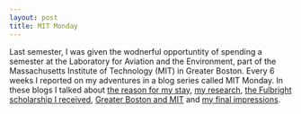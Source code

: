 ```yaml
---
layout: post
title: MIT Monday
---
```


Last semester, I was given the wodnerful opportuntity of spending a semester at the Laboratory for Aviation and the Environment, 
part of the Massachusetts Institute of Technology (MIT) in Greater Boston. Every 6 weeks I reported on my adventures in a blog series
called MIT Monday. In these blogs I talked about <a href="https://docs.google.com/viewer?url=https://raw.githubusercontent.com/bertlenaerts/bertlenaerts.github.io/master/files/1_MIT_MONDAY.pdf" target="_blank">the reason for my stay</a>, <a href="https://docs.google.com/viewer?url=https://raw.githubusercontent.com/bertlenaerts/bertlenaerts.github.io/master/files/2_MIT_MONDAY.pdf" target="_blank">my research</a>, <a href="https://docs.google.com/viewer?url=https://raw.githubusercontent.com/bertlenaerts/bertlenaerts.github.io/master/files/3_MIT_MONDAY.pdf" target="_blank">the Fulbright scholarship I received</a>, <a href="https://docs.google.com/viewer?url=https://raw.githubusercontent.com/bertlenaerts/bertlenaerts.github.io/master/files/4_MIT_MONDAY.pdf" target="_blank">Greater Boston and MIT</a> and <a href="https://docs.google.com/viewer?url=https://raw.githubusercontent.com/bertlenaerts/bertlenaerts.github.io/master/files/5_MIT_MONDAY.pdf" target="_blank">my final impressions</a>.
